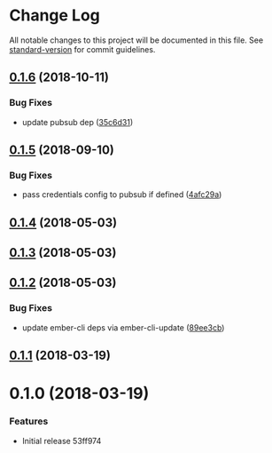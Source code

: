 # Change Log

All notable changes to this project will be documented in this file. See [standard-version](https://github.com/conventional-changelog/standard-version) for commit guidelines.

<a name="0.1.6"></a>
## [0.1.6](https://github.com/knownasilya/ember-cli-deploy-gcloud-storage/compare/v0.1.5...v0.1.6) (2018-10-11)


### Bug Fixes

* update pubsub dep ([35c6d31](https://github.com/knownasilya/ember-cli-deploy-gcloud-storage/commit/35c6d31))



<a name="0.1.5"></a>
## [0.1.5](https://github.com/knownasilya/ember-cli-deploy-gcloud-storage/compare/v0.1.4...v0.1.5) (2018-09-10)


### Bug Fixes

* pass credentials config to pubsub if defined ([4afc29a](https://github.com/knownasilya/ember-cli-deploy-gcloud-storage/commit/4afc29a))



<a name="0.1.4"></a>
## [0.1.4](https://github.com/knownasilya/ember-cli-deploy-gcloud-storage/compare/v0.1.3...v0.1.4) (2018-05-03)



<a name="0.1.3"></a>
## [0.1.3](https://github.com/knownasilya/ember-cli-deploy-gcloud-pubsub/compare/v0.1.2...v0.1.3) (2018-05-03)



<a name="0.1.2"></a>
## [0.1.2](https://github.com/knownasilya/ember-cli-deploy-gcloud-pubsub/compare/v0.1.1...v0.1.2) (2018-05-03)


### Bug Fixes

* update ember-cli deps via ember-cli-update ([89ee3cb](https://github.com/knownasilya/ember-cli-deploy-gcloud-pubsub/commit/89ee3cb))



<a name="0.1.1"></a>
## [0.1.1](https://github.com/knownasilya/ember-cli-deploy-gcloud-pubsub/compare/v0.1.0...v0.1.1) (2018-03-19)



<a name="0.1.0"></a>
# 0.1.0 (2018-03-19)


### Features

* Initial release 53ff974
